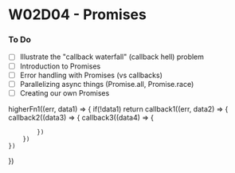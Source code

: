# W02D04 - Promises

### To Do

- [ ] Illustrate the "callback waterfall" (callback hell) problem
- [ ] Introduction to Promises
- [ ] Error handling with Promises (vs callbacks)
- [ ] Parallelizing async things (Promise.all, Promise.race)
- [ ] Creating our own Promises

higherFn1((err, data1) => {
if(!data1) return
callback1((err, data2) => {
callback2((data3) => {
callback3((data4) => {

            })
        })
    })

})
